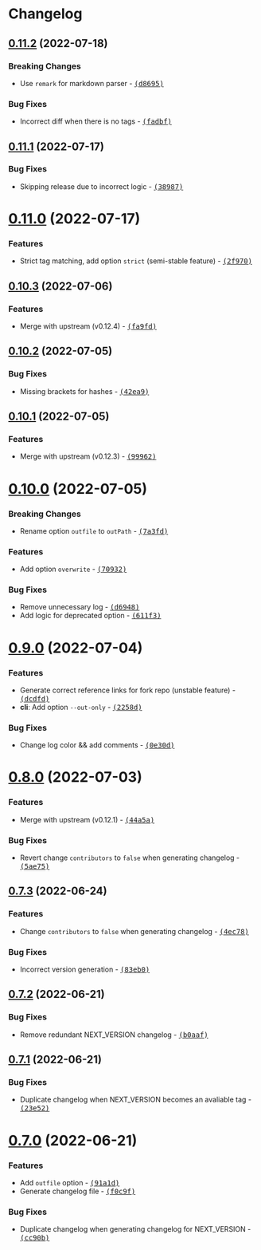 # Changelog

## [0.11.2](https://github.com/Zolyn/changelogithub/compare/v0.11.1...v0.11.2) (2022-07-18)

### Breaking Changes

*   Use `remark` for markdown parser - [<samp>(d8695)</samp>](https://github.com/Zolyn/changelogithub/commit/d869594)

### Bug Fixes

*   Incorrect diff when there is no tags - [<samp>(fadbf)</samp>](https://github.com/Zolyn/changelogithub/commit/fadbf03)

## [0.11.1](https://github.com/Zolyn/changelogithub/compare/v0.11.0...v0.11.1) (2022-07-17)

### Bug Fixes

*   Skipping release due to incorrect logic - [<samp>(38987)</samp>](https://github.com/Zolyn/changelogithub/commit/3898732)

# [0.11.0](https://github.com/Zolyn/changelogithub/compare/v0.10.3...v0.11.0) (2022-07-17)

### Features

*   Strict tag matching, add option `strict` (semi-stable feature) - [<samp>(2f970)</samp>](https://github.com/Zolyn/changelogithub/commit/2f97047)

## [0.10.3](https://github.com/Zolyn/changelogithub/compare/v0.10.2...v0.10.3) (2022-07-06)

### Features

*   Merge with upstream (v0.12.4) - [<samp>(fa9fd)</samp>](https://github.com/Zolyn/changelogithub/commit/fa9fd10)

## [0.10.2](https://github.com/Zolyn/changelogithub/compare/v0.10.1...v0.10.2) (2022-07-05)

### Bug Fixes

*   Missing brackets for hashes - [<samp>(42ea9)</samp>](https://github.com/Zolyn/changelogithub/commit/42ea9ad)

## [0.10.1](https://github.com/Zolyn/changelogithub/compare/v0.10.0...v0.10.1) (2022-07-05)

### Features

*   Merge with upstream (v0.12.3) - [<samp>(99962)</samp>](https://github.com/Zolyn/changelogithub/commit/9996210)

# [0.10.0](https://github.com/Zolyn/changelogithub/compare/v0.9.0...v0.10.0) (2022-07-05)

### Breaking Changes

*   Rename option `outfile` to `outPath` - [<samp>(7a3fd)</samp>](https://github.com/Zolyn/changelogithub/commit/7a3fd5e)

### Features

*   Add option `overwrite` - [<samp>(70932)</samp>](https://github.com/Zolyn/changelogithub/commit/70932b6)

### Bug Fixes

*   Remove unnecessary log - [<samp>(d6948)</samp>](https://github.com/Zolyn/changelogithub/commit/d6948bc)
*   Add logic for deprecated option - [<samp>(611f3)</samp>](https://github.com/Zolyn/changelogithub/commit/611f3e2)

# [0.9.0](https://github.com/Zolyn/changelogithub/compare/v0.8.0...v0.9.0) (2022-07-04)

### Features

*   Generate correct reference links for fork repo (unstable feature) - [<samp>(dcdfd)</samp>](https://github.com/Zolyn/changelogithub/commit/dcdfdda)
*   **cli**: Add option `--out-only` - [<samp>(2258d)</samp>](https://github.com/Zolyn/changelogithub/commit/2258da4)

### Bug Fixes

*   Change log color && add comments - [<samp>(0e30d)</samp>](https://github.com/Zolyn/changelogithub/commit/0e30d43)

# [0.8.0](https://github.com/Zolyn/changelogithub/compare/v0.7.3...v0.8.0) (2022-07-03)

### Features

*   Merge with upstream (v0.12.1) - [<samp>(44a5a)</samp>](https://github.com/Zolyn/changelogithub/commit/44a5acb)

### Bug Fixes

*   Revert change `contributors` to `false` when generating changelog - [<samp>(5ae75)</samp>](https://github.com/Zolyn/changelogithub/commit/5ae7548)

## [0.7.3](https://github.com/Zolyn/changelogithub/compare/v0.7.2...v0.7.3) (2022-06-24)

### Features

*   Change `contributors` to `false` when generating changelog - [<samp>(4ec78)</samp>](https://github.com/Zolyn/changelogithub/commit/4ec7899)

### Bug Fixes

*   Incorrect version generation - [<samp>(83eb0)</samp>](https://github.com/Zolyn/changelogithub/commit/83eb0cf)

## [0.7.2](https://github.com/Zolyn/changelogithub/compare/v0.7.1...v0.7.2) (2022-06-21)

### Bug Fixes

*   Remove redundant NEXT\_VERSION changelog - [<samp>(b0aaf)</samp>](https://github.com/Zolyn/changelogithub/commit/b0aaf40)

## [0.7.1](https://github.com/Zolyn/changelogithub/compare/v0.7.0...v0.7.1) (2022-06-21)

### Bug Fixes

*   Duplicate changelog when NEXT\_VERSION becomes an avaliable tag - [<samp>(23e52)</samp>](https://github.com/Zolyn/changelogithub/commit/23e52cb)

# [0.7.0](https://github.com/Zolyn/changelogithub/compare/v0.6.6...v0.7.0) (2022-06-21)

### Features

*   Add `outfile` option - [<samp>(91a1d)</samp>](https://github.com/Zolyn/changelogithub/commit/91a1d65)
*   Generate changelog file - [<samp>(f0c9f)</samp>](https://github.com/Zolyn/changelogithub/commit/f0c9f80)

### Bug Fixes

*   Duplicate changelog when generating changelog for NEXT\_VERSION - [<samp>(cc90b)</samp>](https://github.com/Zolyn/changelogithub/commit/cc90bf6)
